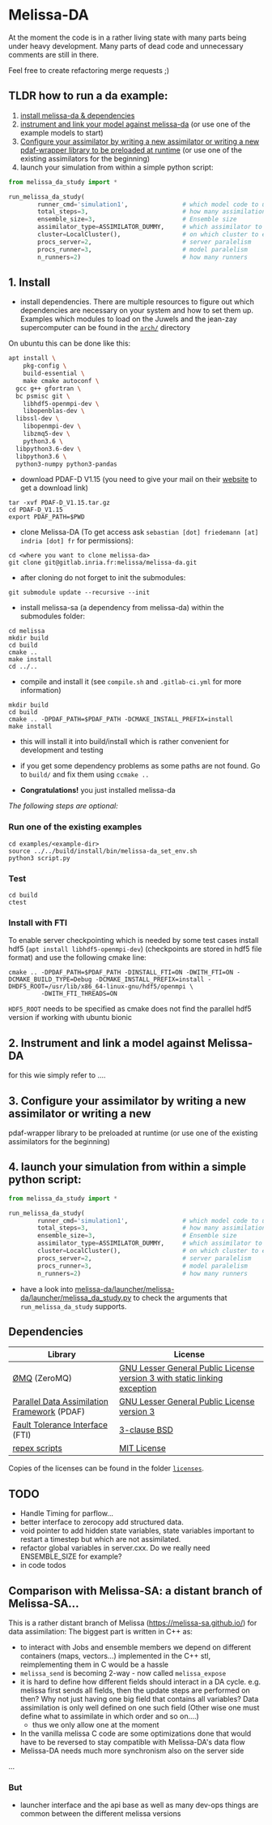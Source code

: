 # Melissa-DA


At the moment the code is in a rather living state with many parts being under heavy
development. Many parts of dead code and unnecessary comments are still in there.

Feel free to create refactoring merge requests ;)

## TLDR how to run a da example:
1. [install melissa-da & dependencies](#1.-Install)
2. [instrument and link your model against melissa-da](TODO) (or use one of the example models to
start)
3. [Configure your assimilator by writing a new assimilator or writing a new
pdaf-wrapper library to be preloaded at runtime](TODO) (or use one of the existing assimilators
for the beginning)
4. launch your simulation from within a simple python script:
```python
from melissa_da_study import *

run_melissa_da_study(
        runner_cmd='simulation1',               # which model code to use
        total_steps=3,                          # how many assimilation cycles to run
        ensemble_size=3,                        # Ensemble size
        assimilator_type=ASSIMILATOR_DUMMY,     # which assimilator to chose during DA update phase Further options must be specified using environment variables passed to the server (see additional_server_env)
        cluster=LocalCluster(),                 # on which cluster to execute, LocalClsuter will run on localhost
        procs_server=2,                         # server paralelism
        procs_runner=3,                         # model paralelism
        n_runners=2)                            # how many runners
```




## 1. Install
- install dependencies. There are multiple resources to figure out which dependencies
are necessary on your system and how to set them up. Examples which modules to load on
the Juwels and the jean-zay supercomputer can be found in the
[`arch/`](https://gitlab.inria.fr/melissa/melissa-da/-/tree/master/arch) directory

On ubuntu this can be done like this:
```sh
apt install \
	pkg-config \
	build-essential \
	make cmake autoconf \
  gcc g++ gfortran \
  bc psmisc git \
	libhdf5-openmpi-dev \
	libopenblas-dev \
  libssl-dev \
	libopenmpi-dev \
	libzmq5-dev \
	python3.6 \
  libpython3.6-dev \
  libpython3.6 \
  python3-numpy python3-pandas
```

- download PDAF-D V1.15
  (you need to give your mail on their
  [website](http://pdaf.awi.de/download/index.php?id=ab341070863ac82737b9e4613c72f997)
  to get a download link)

```
tar -xvf PDAF-D_V1.15.tar.gz
cd PDAF-D_V1.15
export PDAF_PATH=$PWD
```

- clone Melissa-DA (To get access ask
  `sebastian [dot] friedemann [at] indria [dot] fr` for permissions):
```
cd <where you want to clone melissa-da>
git clone git@gitlab.inria.fr:melissa/melissa-da.git
```

- after cloning do not forget to init the submodules:
```
git submodule update --recursive --init
```

- install melissa-sa (a dependency from melissa-da) within the submodules folder:
```
cd melissa
mkdir build
cd build
cmake ..
make install
cd ../..
```

- compile and install it (see `compile.sh` and `.gitlab-ci.yml` for more information)
```
mkdir build
cd build
cmake .. -DPDAF_PATH=$PDAF_PATH -DCMAKE_INSTALL_PREFIX=install
make install
```
- this will install it into build/install which is rather convenient for development and testing

- if you get some dependency problems as some paths are not found. Go to `build/` and fix them using `ccmake ..`

- **Congratulations!** you just installed melissa-da

*The following steps are optional:*

### Run one of the existing examples
```
cd examples/<example-dir>
source ../../build/install/bin/melissa-da_set_env.sh
python3 script.py
```

### Test
```
cd build
ctest
```


### Install with FTI
To enable server checkpointing which is needed by some test cases install hdf5
(`apt install libhdf5-openmpi-dev`)
(checkpoints are stored in hdf5 file format) and use the following cmake line:
```
cmake .. -DPDAF_PATH=$PDAF_PATH -DINSTALL_FTI=ON -DWITH_FTI=ON -DCMAKE_BUILD_TYPE=Debug -DCMAKE_INSTALL_PREFIX=install -DHDF5_ROOT=/usr/lib/x86_64-linux-gnu/hdf5/openmpi \
         -DWITH_FTI_THREADS=ON
```
`HDF5_ROOT` needs to be specified as cmake does not find the parallel hdf5 version if
working with ubuntu bionic

## 2. Instrument and link a model against Melissa-DA
for this wie simply refer to ....

## 3. Configure your assimilator by writing a new assimilator or writing a new
pdaf-wrapper library to be preloaded at runtime (or use one of the existing assimilators
for the beginning)

## 4. launch your simulation from within a simple python script:
```python
from melissa_da_study import *

run_melissa_da_study(
        runner_cmd='simulation1',               # which model code to use
        total_steps=3,                          # how many assimilation cycles to run
        ensemble_size=3,                        # Ensemble size
        assimilator_type=ASSIMILATOR_DUMMY,     # which assimilator to chose during DA update phase Further options must be specified using environment variables passed to the server (see additional_server_env)
        cluster=LocalCluster(),                 # on which cluster to execute, LocalClsuter will run on localhost
        procs_server=2,                         # server paralelism
        procs_runner=3,                         # model paralelism
        n_runners=2)                            # how many runners
```
- have a look into [melissa-da/launcher/melissa-da/launcher/melissa_da_study.py](https://gitlab.inria.fr/melissa/melissa-da/-/blob/master/launcher/melissa_da_study.py) to check the arguments that `run_melissa_da_study` supports.


## Dependencies

| Library | License |
| -- | -- |
| [ØMQ](https://zeromq.org/) (ZeroMQ) | [GNU Lesser General Public License version 3 with static linking exception](http://wiki.zeromq.org/area:licensing) |
| [Parallel Data Assimilation Framework](http://pdaf.awi.de/trac/wiki) (PDAF) | [GNU Lesser General Public License version 3](https://www.gnu.org/licenses/lgpl-3.0.en.html) |
| [Fault Tolerance Interface](https://github.com/leobago/fti) (FTI) | [3-clause BSD](https://github.com/leobago/fti/blob/master/LICENSE) |
| [repex scripts](https://gitlab.inria.fr/sfriedem/repex) | [MIT License](https://gitlab.inria.fr/sfriedem/repex/-/blob/master/LICENSE) |

Copies of the licenses can be found in the folder [`licenses`](licenses).


## TODO
- Handle Timing for parflow...
- better interface to zerocopy add structured data.
- void pointer to add hidden state variables, state variables important to restart a timestep but which are not assimilated.
- refactor global variables in server.cxx. Do we really need ENSEMBLE_SIZE for example?
- in code todos






## Comparison with Melissa-SA: a distant branch of Melissa-SA...
This is a rather distant branch of Melissa (https://melissa-sa.github.io/) for data assimilation:
The biggest part is written in C++ as:
- to interact with Jobs and ensemble members we depend on different containers (maps, vectors...) implemented in the C++ stl,
  reimplementing them in C would be a hassle
- `melissa_send` is becoming 2-way - now called `melissa_expose`
- it is hard to define how different fields should interact in a DA cycle. e.g. melissa first sends all fields, then the update steps are performed on then? Why not just having one big field that contains all variables? Data assimilation is only well defined on one such field (Other wise one must define what to assimilate in which order and so on....)
  - thus we only allow one at the moment
- In the vanilla melissa C code are some optimizations done that would have to be reversed to stay compatible with Melissa-DA's data flow
- Melissa-DA needs much more synchronism also on the server side

...

### But
  - launcher interface and the api base as well as many dev-ops things are common between
  the different melissa versions
